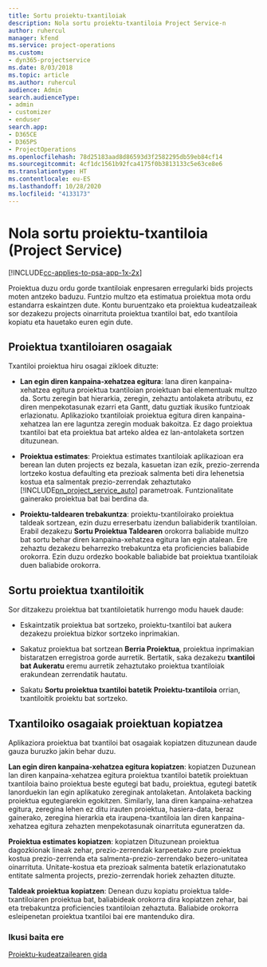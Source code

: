 ```yaml
---
title: Sortu proiektu-txantiloiak
description: Nola sortu proiektu-txantiloia Project Service-n
author: ruhercul
manager: kfend
ms.service: project-operations
ms.custom:
- dyn365-projectservice
ms.date: 8/03/2018
ms.topic: article
ms.author: ruhercul
audience: Admin
search.audienceType:
- admin
- customizer
- enduser
search.app:
- D365CE
- D365PS
- ProjectOperations
ms.openlocfilehash: 78d25183aad8d86593d3f2582295db59eb84cf14
ms.sourcegitcommit: 4cf1dc1561b92fca4175f0b3813133c5e63ce8e6
ms.translationtype: HT
ms.contentlocale: eu-ES
ms.lasthandoff: 10/28/2020
ms.locfileid: "4133173"
---
```

# <a name="create-a-project-template-project-service"></a>Nola sortu proiektu-txantiloia (Project Service)

[!INCLUDE[cc-applies-to-psa-app-1x-2x](../includes/cc-applies-to-psa-app-1x-2x.md)]

Proiektua duzu ordu gorde txantiloiak enpresaren erregularki bids projects moten antzeko baduzu. Funtzio multzo eta estimatua proiektua mota ordu estandarra eskaintzen dute. Kontu buruentzako eta proiektua kudeatzaileak sor dezakezu projects oinarrituta proiektua txantiloi bat, edo txantiloia kopiatu eta hauetako euren egin dute.  
  
## <a name="components-of-project-template"></a>Proiektua txantiloiaren osagaiak
 Txantiloi proiektua hiru osagai zikloek dituzte:  
  
- **Lan egin diren kanpaina-xehatzea egitura**: lana diren kanpaina-xehatzea egitura proiektua txantiloian proiektuan bai elementuak multzo da. Sortu zeregin bat hierarkia, zeregin, zehaztu antolaketa atributu, ez diren menpekotasunak ezarri eta Gantt, datu guztiak ikusiko funtzioak erlazionatu. Aplikazioko txantiloiak proiektua egitura diren kanpaina-xehatzea lan ere laguntza zeregin moduak bakoitza. Ez dago proiektua txantiloi bat eta proiektua bat arteko aldea ez lan-antolaketa sortzen dituzunean.  
  
- **Proiektua estimates**: Proiektua estimates txantiloiak aplikazioan era berean lan duten projects ez bezala, kasuetan izan ezik, prezio-zerrenda lortzeko kostua defaulting eta prezioak salmenta beti dira lehenetsia kostua eta salmentak prezio-zerrendak zehaztutako [!INCLUDE[pn_project_service_auto](../includes/pn-project-service-auto.md)] parametroak. Funtzionalitate gainerako proiektua bat bai berdina da.  
  
- **Proiektu-taldearen trebakuntza**: proiektu-txantiloirako proiektua taldeak sortzean, ezin duzu erreserbatu izendun baliabiderik txantiloian. Erabil dezakezu **Sortu Proiektua Taldearen** orokorra baliabide multzo bat sortu behar diren kanpaina-xehatzea egitura lan egin atalean. Ere zehaztu dezakezu beharrezko trebakuntza eta proficiencies baliabide orokorra. Ezin duzu ordezko bookable baliabide bat proiektua txantiloiak duen baliabide orokorra.  
  
## <a name="create-a-project-from-a-template"></a>Sortu proiektua txantiloitik  
 Sor ditzakezu proiektua bat txantiloietatik hurrengo modu hauek daude:  
  
-   Eskaintzatik proiektua bat sortzeko, proiektu-txantiloi bat aukera dezakezu proiektua bizkor sortzeko inprimakian.  
  
-   Sakatuz proiektua bat sortzean **Berria Proiektua**, proiektua inprimakian bistaratzen erregistroa gorde aurretik. Bertatik, saka dezakezu **txantiloi bat Aukeratu** eremu aurretik zehaztutako proiektua txantiloiak erakundean zerrendatik hautatu.  
  
-   Sakatu **Sortu proiektua txantiloi batetik** **Proiektu-txantiloia** orrian, txantiloitik proiektu bat sortzeko.  
  
## <a name="copying-components-of-a-template-to-a-project"></a>Txantiloiko osagaiak proiektuan kopiatzea  
 Aplikaziora proiektua bat txantiloi bat osagaiak kopiatzen dituzunean daude gauza buruzko jakin behar duzu.  
  
 **Lan egin diren kanpaina-xehatzea egitura kopiatzen**: kopiatzen Duzunean lan diren kanpaina-xehatzea egitura proiektua txantiloi batetik proiektuan txantiloia baino proiektua beste egutegi bat badu, proiektua, egutegi batetik lanorduekin lan egin aplikatuko zereginak antolaketan. Antolaketa backing proiektua egutegiarekin egokitzen. Similarly, lana diren kanpaina-xehatzea egitura, zeregina lehen ez ditu irauten proiektua, hasiera-data, beraz gainerako, zeregina hierarkia eta iraupena-txantiloia lan diren kanpaina-xehatzea egitura zehazten menpekotasunak oinarrituta eguneratzen da.  
  
 **Proiektua estimates kopiatzen**: kopiatzen Dituzunean proiektua dagozkionak lineak zehar, prezio-zerrendak karpeetako zure proiektua kostua prezio-zerrenda eta salmenta-prezio-zerrendako bezero-unitatea oinarrituta. Unitate-kostua eta prezioak salmenta batetik erlazionatutako entitate salmenta projects, prezio-zerrendak horiek zehazten dituzte.  
  
 **Taldeak proiektua kopiatzen**: Denean duzu kopiatu proiektua talde-txantiloiaren proiektua bat, baliabideak orokorra dira kopiatzen zehar, bai eta trebakuntza proficiencies txantiloian zehaztuta. Baliabide orokorra esleipenetan proiektua txantiloi bai ere mantenduko dira.  
  
### <a name="see-also"></a>Ikusi baita ere  
 [Proiektu-kudeatzailearen gida](../psa/project-manager-guide.md)
